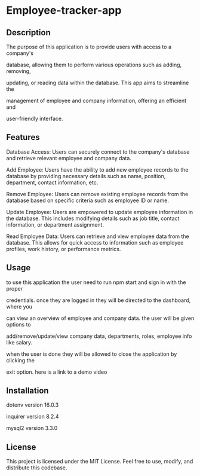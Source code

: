 # Employee-tracker-app

## Description

The purpose of this application is to provide users with access to a company's 

database, allowing them to perform various operations such as adding, removing, 

updating, or reading data within the database. This app aims to streamline the 

management of employee and company information, offering an efficient and 

user-friendly interface.

## Features

Database Access: Users can securely connect to the company's database and retrieve relevant employee and company data.

Add Employee: Users have the ability to add new employee records to the database by providing necessary details such as name, position, department, contact information, etc.

Remove Employee: Users can remove existing employee records from the database based on specific criteria such as employee ID or name.

Update Employee: Users are empowered to update employee information in the database. This includes modifying details such as job title, contact information, or department assignment.

Read Employee Data: Users can retrieve and view employee data from the database. This allows for quick access to information such as employee profiles, work history, or performance metrics.

## Usage

to use this application the user need to run npm start and sign in with the proper 

credentials. once they are logged in they will be directed to the dashboard, where you 

can view an overview of employee and company data. the user will be given options to 

add/remove/update/view company data, departments, roles, employee info like salary. 

when the user is done they will be allowed to close the application by clicking the 

exit option. here is a link to a demo video 

## Installation 

dotenv version 16.0.3

inquirer version 8.2.4

mysql2 version 3.3.0

## License

This project is licensed under the MIT License. Feel free to use, modify, and distribute this codebase.

